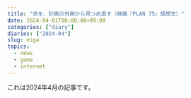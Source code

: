 ```yaml
---
title: "命を、計画の外側から見つめ直す（映画『PLAN 75』感想文）"
date: 2024-04-01T00:00:00+09:00
categories: ["diary"]
diaries: ["2024-04"]
slug: eiga
topics:
  - news
  - game
  - internet
---
```

これは2024年4月の記事です。
